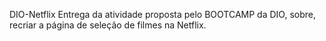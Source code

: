 DIO-Netflix
Entrega da atividade proposta pelo BOOTCAMP da DIO, sobre, recriar a página de seleção de filmes na Netflix.
